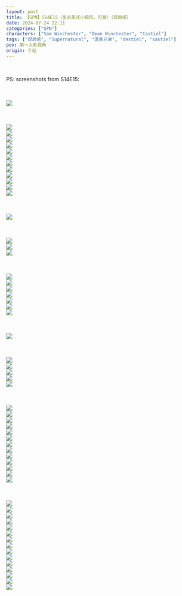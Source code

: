 ```yaml
---
layout: post
title: 【SPN】S14E15（复古美式小镇风，可爱）（观后感）
date: 2024-07-24 22:11
categories: ["SPN"]
characters: ["Sam Winchester", "Dean Winchester", "Castiel"]
tags: ["观后感", "Supernatural", "温家兄弟", "destiel", "sastiel"]
pov: 第一人称视角
origin: 个站
---
```


<br>

PS: screenshots from S14E15:

<br><br>
![](/assets/images/SPN/S14/2024-07-24-SPN-1415-1.jpg)
<br>

<br><br>
![](/assets/images/SPN/S14/2024-07-24-SPN-1415-2.jpg)
<br>
![](/assets/images/SPN/S14/2024-07-24-SPN-1415-3.jpg)
<br>
![](/assets/images/SPN/S14/2024-07-24-SPN-1415-4.jpg)
<br>
![](/assets/images/SPN/S14/2024-07-24-SPN-1415-5.jpg)
<br>
![](/assets/images/SPN/S14/2024-07-24-SPN-1415-6.jpg)
<br>
![](/assets/images/SPN/S14/2024-07-24-SPN-1415-7.jpg)
<br>
![](/assets/images/SPN/S14/2024-07-24-SPN-1415-8.jpg)
<br>
![](/assets/images/SPN/S14/2024-07-24-SPN-1415-9.jpg)
<br>
![](/assets/images/SPN/S14/2024-07-24-SPN-1415-10.jpg)
<br>
![](/assets/images/SPN/S14/2024-07-24-SPN-1415-11.jpg)
<br>
![](/assets/images/SPN/S14/2024-07-24-SPN-1415-12.jpg)
<br>
![](/assets/images/SPN/S14/2024-07-24-SPN-1415-13.jpg)
<br>

<br><br>
![](/assets/images/SPN/S14/2024-07-24-SPN-1415-14.jpg)
<br>

<br><br>
![](/assets/images/SPN/S14/2024-07-24-SPN-1415-15.jpg)
<br>
![](/assets/images/SPN/S14/2024-07-24-SPN-1415-16.jpg)
<br>
![](/assets/images/SPN/S14/2024-07-24-SPN-1415-17.jpg)
<br>

<br><br>
![](/assets/images/SPN/S14/2024-07-24-SPN-1415-18.jpg)
<br>
![](/assets/images/SPN/S14/2024-07-24-SPN-1415-19.jpg)
<br>
![](/assets/images/SPN/S14/2024-07-24-SPN-1415-20.jpg)
<br>
![](/assets/images/SPN/S14/2024-07-24-SPN-1415-21.jpg)
<br>
![](/assets/images/SPN/S14/2024-07-24-SPN-1415-22.jpg)
<br>
![](/assets/images/SPN/S14/2024-07-24-SPN-1415-23.jpg)
<br>
![](/assets/images/SPN/S14/2024-07-24-SPN-1415-24.jpg)
<br>

<br><br>
![](/assets/images/SPN/S14/2024-07-24-SPN-1415-25.jpg)
<br>

<br><br>
![](/assets/images/SPN/S14/2024-07-24-SPN-1415-26.jpg)
<br>
![](/assets/images/SPN/S14/2024-07-24-SPN-1415-27.jpg)
<br>
![](/assets/images/SPN/S14/2024-07-24-SPN-1415-28.jpg)
<br>
![](/assets/images/SPN/S14/2024-07-24-SPN-1415-29.jpg)
<br>
![](/assets/images/SPN/S14/2024-07-24-SPN-1415-30.jpg)
<br>

<br><br>
![](/assets/images/SPN/S14/2024-07-24-SPN-1415-31.jpg)
<br>
![](/assets/images/SPN/S14/2024-07-24-SPN-1415-32.jpg)
<br>
![](/assets/images/SPN/S14/2024-07-24-SPN-1415-33.jpg)
<br>
![](/assets/images/SPN/S14/2024-07-24-SPN-1415-34.jpg)
<br>
![](/assets/images/SPN/S14/2024-07-24-SPN-1415-35.jpg)
<br>
![](/assets/images/SPN/S14/2024-07-24-SPN-1415-36.jpg)
<br>
![](/assets/images/SPN/S14/2024-07-24-SPN-1415-37.jpg)
<br>
![](/assets/images/SPN/S14/2024-07-24-SPN-1415-38.jpg)
<br>
![](/assets/images/SPN/S14/2024-07-24-SPN-1415-39.jpg)
<br>
![](/assets/images/SPN/S14/2024-07-24-SPN-1415-40.jpg)
<br>
![](/assets/images/SPN/S14/2024-07-24-SPN-1415-41.jpg)
<br>
![](/assets/images/SPN/S14/2024-07-24-SPN-1415-42.jpg)
<br>
![](/assets/images/SPN/S14/2024-07-24-SPN-1415-43.jpg)
<br>

<br><br>
![](/assets/images/SPN/S14/2024-07-24-SPN-1415-44.jpg)
<br>
![](/assets/images/SPN/S14/2024-07-24-SPN-1415-45.jpg)
<br>
![](/assets/images/SPN/S14/2024-07-24-SPN-1415-46.jpg)
<br>
![](/assets/images/SPN/S14/2024-07-24-SPN-1415-47.jpg)
<br>
![](/assets/images/SPN/S14/2024-07-24-SPN-1415-48.jpg)
<br>
![](/assets/images/SPN/S14/2024-07-24-SPN-1415-49.jpg)
<br>
![](/assets/images/SPN/S14/2024-07-24-SPN-1415-50.jpg)
<br>
![](/assets/images/SPN/S14/2024-07-24-SPN-1415-51.jpg)
<br>
![](/assets/images/SPN/S14/2024-07-24-SPN-1415-52.jpg)
<br>
![](/assets/images/SPN/S14/2024-07-24-SPN-1415-53.jpg)
<br>
![](/assets/images/SPN/S14/2024-07-24-SPN-1415-54.jpg)
<br>
![](/assets/images/SPN/S14/2024-07-24-SPN-1415-55.jpg)
<br>
![](/assets/images/SPN/S14/2024-07-24-SPN-1415-56.jpg)
<br>
![](/assets/images/SPN/S14/2024-07-24-SPN-1415-57.jpg)
<br>
![](/assets/images/SPN/S14/2024-07-24-SPN-1415-58.jpg)
<br>
